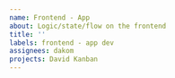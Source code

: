 ```yaml
---
name: Frontend - App
about: Logic/state/flow on the frontend
title: ''
labels: frontend - app dev
assignees: dakom
projects: David Kanban
---
```



